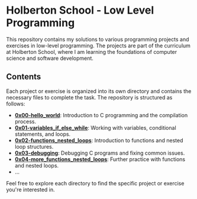 # Holberton School - Low Level Programming

This repository contains my solutions to various programming projects and exercises in low-level programming. The projects are part of the curriculum at Holberton School, where I am learning the foundations of computer science and software development.

## Contents

Each project or exercise is organized into its own directory and contains the necessary files to complete the task. The repository is structured as follows:

- **[0x00-hello_world](./0x00-hello_world)**: Introduction to C programming and the compilation process.
- **[0x01-variables_if_else_while](./0x01-variables_if_else_while)**: Working with variables, conditional statements, and loops.
- **[0x02-functions_nested_loops](./0x02-functions_nested_loops)**: Introduction to functions and nested loop structures.
- **[0x03-debugging](./0x03-debugging)**: Debugging C programs and fixing common issues.
- **[0x04-more_functions_nested_loops](./0x04-more_functions_nested_loops)**: Further practice with functions and nested loops.
- ...

Feel free to explore each directory to find the specific project or exercise you're interested in.
